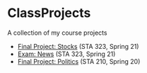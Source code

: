 # ClassProjects
A collection of my course projects

- [Final Project: Stocks](https://github.com/mwreed1/STA323-Projects/blob/main/stocks-project.md) (STA 323, Spring 21)
- [Exam: News](https://github.com/mwreed1/STA323-Projects/blob/main/exam2-news.md) (STA 323, Spring 21)
- [Final Project: Politics](https://github.com/mwreed1/STA323-Projects/blob/main/project-politics.md) (STA 210, Spring 20)
